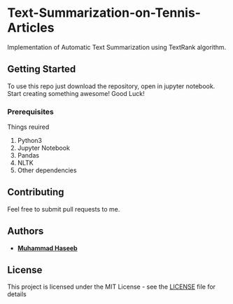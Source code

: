 # Text-Summarization-on-Tennis-Articles
Implementation of Automatic Text Summarization using TextRank algorithm.

## Getting Started

To use this repo just download the repository, open in jupyter notebook. Start creating something awesome! Good Luck!

### Prerequisites

Things reuired<br>
1. Python3
2. Jupyter Notebook
3. Pandas
4. NLTK
5. Other dependencies

## Contributing

Feel free to submit pull requests to me.


## Authors

* **[Muhammad Haseeb](https://github.com/iam-mhaseeb)**


## License

This project is licensed under the MIT License - see the [LICENSE](LICENSE) file for details
